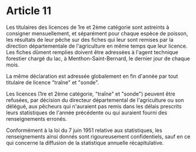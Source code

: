 # Article 11

Les titulaires des licences de 1re et 2ème catégorie sont astreints à consigner mensuellement, et séparément pour chaque espèce de poisson, les résultats de leur pêche sur des fiches qui leur sont remises par la direction départementale de l'agriculture en même temps que leur licence. Les fiches dûment remplies doivent être adressées à l'agent technique forestier chargé du lac, à Menthon-Saint-Bernard, le dernier jour de chaque mois.

La même déclaration est adressée globalement en fin d'année par tout titulaire de licence "traîne" et "sonde".

Les licences (1re et 2ème catégorie, "traîne" et "sonde") peuvent être refusées, par décision du directeur départemental de l'agriculture ou son délégué, aux pêcheurs qui n'auraient pas remis dans les délais prescrits leurs statistiques de l'année précédente ou qui auraient fourni des renseignements erronés.

Conformément à la loi du 7 juin 1951 relative aux statistiques, les renseignements ainsi donnés sont rigoureusement confidentiels, sauf en ce qui concerne la diffusion de la statistique annuelle récapitulative.
